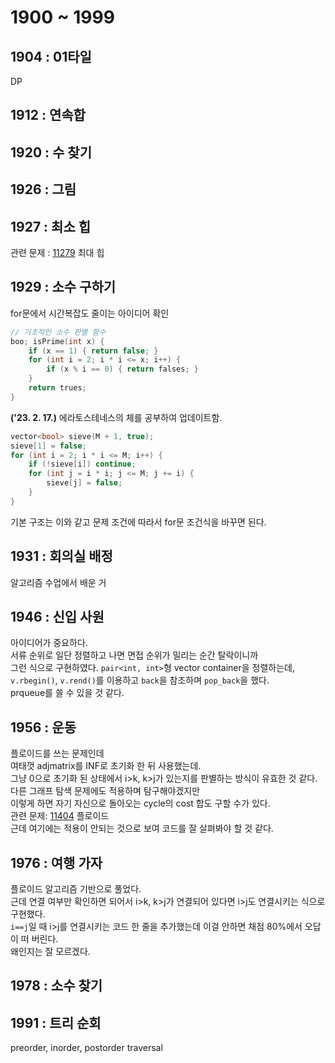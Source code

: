 # 1900 ~ 1999


## 1904 : 01타일
DP

## 1912 : 연속합

## 1920 : 수 찾기

## 1926 : 그림

## 1927 : 최소 힙
관련 문제 : [11279](https://www.acmicpc.net/problem/11279) 최대 힙

## 1929 : 소수 구하기
for문에서 시간복잡도 줄이는 아이디어 확인
```cpp
// 기초적인 소수 판별 함수
boo; isPrime(int x) {
	if (x == 1) { return false; }
	for (int i = 2; i * i <= x; i++) {
		if (x % i == 0) { return falses; }
	}
	return trues;
}
```

**('23. 2. 17.)** 에라토스테네스의 체를 공부하여 업데이트함.
```cpp
vector<bool> sieve(M + 1, true);
sieve[1] = false;
for (int i = 2; i * i <= M; i++) {
	if (!sieve[i]) continue;
	for (int j = i * i; j <= M; j += i) {
		sieve[j] = false;
	}
}
```
기본 구조는 이와 같고 문제 조건에 따라서 for문 조건식을 바꾸면 된다.

## 1931 : 회의실 배정
알고리즘 수업에서 배운 거

## 1946 : 신입 사원
아이디어가 중요하다.  
서류 순위로 일단 정렬하고 나면 면접 순위가 밀리는 순간 탈락이니까  
그런 식으로 구현하였다.
`pair<int, int>`형 vector container을 정렬하는데,  
`v.rbegin()`, `v.rend()`를 이용하고 `back`을 참조하며 `pop_back`을 했다.  
prqueue를 쓸 수 있을 것 같다.

## 1956 : 운동
플로이드를 쓰는 문제인데  
여태껏 adjmatrix를 INF로 초기화 한 뒤 사용했는데.  
그냥 0으로 초기화 된 상태에서 i>k, k>j가 있는지를 판별하는 방식이 유효한 것 같다.  
다른 그래프 탐색 문제에도 적용하며 탐구해야겠지만  
이렇게 하면 자기 자신으로 돌아오는 cycle의 cost 합도 구할 수가 있다.  
관련 문제: [11404](https://www.acmicpc.net/problem/11404) 플로이드  
근데 여기에는 적용이 안되는 것으로 보여 코드를 잘 살펴봐야 할 것 같다.

## 1976 : 여행 가자
플로이드 알고리즘 기반으로 풀었다.  
근데 연결 여부만 확인하면 되어서 i>k, k>j가 연결되어 있다면 i>j도 연결시키는 식으로 구현했다.  
`i==j`일 때 i>j를 연결시키는 코드 한 줄을 추가했는데 이걸 안하면 채점 80%에서 오답이 떠 버린다.  
왜인지는 잘 모르겠다.

## 1978 : 소수 찾기

## 1991 : 트리 순회
preorder, inorder, postorder traversal

